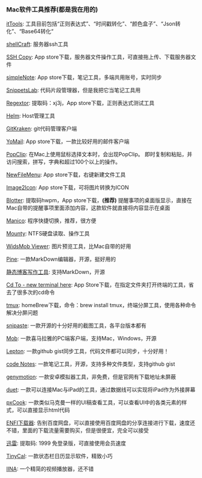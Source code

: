 ### Mac软件工具推荐(都是我在用的)

[itTools](https://github.com/TsaiKoga/it-tools): 工具目前包括“正则表达式”、“时间戳转化”、“颜色盒子”、“Json转化”、“Base64转化“

[shellCraft](http://www.shellcraftapp.com/): 服务器ssh工具

[SSH Copy](): App store下载，服务器文件操作工具，可直接拖上传、下载服务器文件

[simpleNote](): App store下载，笔记工具，多端共用账号，实时同步

[SnippetsLab](https://www.renfei.org/snippets-lab/): 代码片段管理器，但是我把它当笔记工具用

[Regextor](https://pan.baidu.com/share/init?surl=jHSWRRo#xj3j): 提取码：xj3j，App store下载，正则表达式测试工具

[Helm](https://github.com/helm/helm/releases): Host管理工具 

[GitKraken](https://www.gitkraken.com/): git代码管理客户端 

[YoMail](): App store下载，一款比较好用的邮件客户端

[PopClip](https://pilotmoon.com/popclip/): 在Mac上使用鼠标选择文本时，会出现PopClip。 即时复制和粘贴，并访问搜索，拼写，字典和超过100个以上的操作。

[NewFileMenu](https://xclient.info/s/new-file-menu.html?a=dl&v=1.3.1&k=0&t=95ae51fb2540fe451971aed5fd7409dd305c600f): App store下载，右键新建文件工具

[Image2Icon](https://xclient.info/s/image2icon.html?a=dl&v=2.6.2&k=0&t=95ae51fb2540fe451971aed5fd7409dd305c600f): App store下载，可将图片转换为ICON

[Blotter](https://pan.baidu.com/share/init?surl=mifOoq8#hwpm): 提取码hwpm，App store下载，**(推荐)** 提醒事项的桌面版显示，直接在Mac自带的提醒事项里面添加内容，这款软件就直接将内容显示在桌面

[Manico](https://manico.im/): 程序快捷切换，推荐，很方便

[Mounty](https://mounty.app/): NTFS硬盘读取、操作工具

[WidsMob Viewer](https://www.widsmob.com/viewer): 图片预览工具，比Mac自带的好用

[Pine](https://lukakerr.github.io/Pine/): 一款MarkDown编辑器，开源，挺好用的

[静态博客写作工具](https://gridea.dev/): 支持MarkDown，开源

[Cd To - new terminal here](): App Store下载，在指定文件夹打开终端的工具，省去了很多次的cd命令

[tmux](): homeBrew下载，命令：brew install tmux，终端分屏工具，使用各种命令解决分屏问题

[snipaste](https://www.snipaste.com/download.html): 一款开源的十分好用的截图工具，各平台版本都有

[Mob](https://github.com/zenghongtu/Mob/releases): 一款喜马拉雅的PC端客户端，支持Mac，Windows，开源

[Lepton](https://github.com/hackjutsu/Lepton): 一款github gist同步工具，代码文件都可以同步，十分好用！

[code Notes](https://github.com/lauthieb/code-notes): 一款笔记工具，开源，支持多种文件类型，支持github gist

[genymotion](https://www.genymotion.com/download/): 一款安卓模拟器工具，非免费，但是官网有下载地址未屏蔽

[duet](https://www.duetdisplay.com/): 一款可以连接Mac与iPad的工具，通过数据线可以实现将iPad作为外接屏幕

[pxCook](https://www.fancynode.com.cn/pxcook): 一款类似马克曼一样的UI稿查看工具，可以查看UI中的各类元素的样式，可以直接显示html代码

[ENFI下载器](http://enfi.cloud/#/index): 告别百度网盘，可以直接使用百度网盘的分享连接进行下载，速度还不错，里面的下载流量需要购买，但是很便宜，完全可以接受

[迅雷](https://pan.baidu.com/s/1c6IChusZ5FJUJ2z0CIXWbQ#1999): 提取码: 1999 免登录版，可直接使用会员速度

[TinyCal](https://xclient.info/s/tinycal.html?a=dl&v=1.9.0&k=0&t=95ae51fb2540fe451971aed5fd7409dd305c600f): 一款状态栏日历显示软件，精致小巧

[IINA](https://iina.io/): 一个精简的视频播放器，还不错
